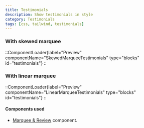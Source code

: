 ```yaml
---
title: Testimonials
description: Show testimonials in style
category: Testimonials
tags: [css, tailwind, testimonials]
---
```


### With skewed marquee

::ComponentLoader{label="Preview" componentName="SkewedMarqueeTestimonials" type="blocks" id="testimonials"}
::

### With linear marquee

::ComponentLoader{label="Preview" componentName="LinearMarqueeTestimonials" type="blocks" id="testimonials"}
::

#### Components used

- [Marquee & Review](https://inspira-ui.com/docs/components/miscellaneous/marquee) component.
